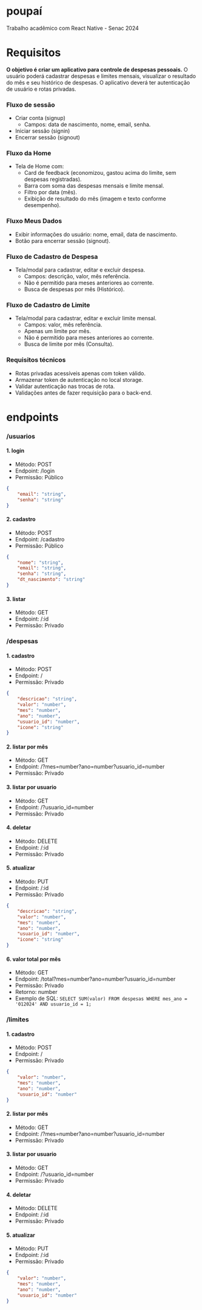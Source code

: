 # poupaí
Trabalho acadêmico com React Native - Senac 2024
# Requisitos
**O objetivo é criar um aplicativo para controle de despesas pessoais.** O usuário poderá cadastrar despesas e limites mensais, visualizar o resultado do mês e seu histórico de despesas. O aplicativo deverá ter autenticação de usuário e rotas privadas.
### Fluxo de sessão
- Criar conta (signup)
  - Campos: data de nascimento, nome, email, senha.
- Iniciar sessão (signin)
- Encerrar sessão (signout)
### Fluxo da Home
- Tela de Home com:
  - Card de feedback (economizou, gastou acima do limite, sem despesas registradas).
  - Barra com soma das despesas mensais e limite mensal.
  - Filtro por data (mês).
  - Exibição de resultado do mês (imagem e texto conforme desempenho).
### Fluxo Meus Dados
- Exibir informações do usuário: nome, email, data de nascimento.
- Botão para encerrar sessão (signout).
### Fluxo de Cadastro de Despesa
- Tela/modal para cadastrar, editar e excluir despesa.
  - Campos: descrição, valor, mês referência.
  - Não é permitido para meses anteriores ao corrente. 
  - Busca de despesas por mês (Histórico).
### Fluxo de Cadastro de Limite
- Tela/modal para cadastrar, editar e excluir limite mensal.
  - Campos: valor, mês referência.
  - Apenas um limite por mês.
  - Não é permitido para meses anteriores ao corrente.
  - Busca de limite por mês (Consulta).
### Requisitos técnicos
- Rotas privadas acessíveis apenas com token válido.
- Armazenar token de autenticação no local storage.
- Validar autenticação nas trocas de rota.
- Validações antes de fazer requisição para o back-end.
# endpoints
### /usuarios
#### 1. login
- Método: POST
- Endpoint: /login
- Permissão: Público
```json
{
    "email": "string",
    "senha": "string"
}
```
#### 2. cadastro
- Método: POST
- Endpoint: /cadastro
- Permissão: Público
```json
{
    "nome": "string",
    "email": "string",
    "senha": "string",
    "dt_nascimento": "string"
}
```
#### 3. listar
- Método: GET
- Endpoint: /:id
- Permissão: Privado
### /despesas
#### 1. cadastro
- Método: POST
- Endpoint: /
- Permissão: Privado
```json
{
    "descricao": "string",
    "valor": "number",
    "mes": "number",
    "ano": "number",
    "usuario_id": "number",
    "icone": "string"
}
```
#### 2. listar por mês
- Método: GET
- Endpoint: /?mes=number?ano=number?usuario_id=number
- Permissão: Privado
#### 3. listar por usuario
- Método: GET
- Endpoint: /?usuario_id=number
- Permissão: Privado
#### 4. deletar
- Método: DELETE
- Endpoint: /:id
- Permissão: Privado
#### 5. atualizar
- Método: PUT
- Endpoint: /:id
- Permissão: Privado
```json
{
    "descricao": "string",
    "valor": "number",
    "mes": "number",
    "ano": "number",
    "usuario_id": "number",
    "icone": "string"
}
```
#### 6. valor total por mês
- Método: GET
- Endpoint: /total?mes=number?ano=number?usuario_id=number
- Permissão: Privado
- Retorno: number
- Exemplo de SQL: `SELECT SUM(valor) FROM despesas WHERE mes_ano = '012024' AND usuario_id = 1;` 
### /limites
#### 1. cadastro
- Método: POST
- Endpoint: /
- Permissão: Privado
```json
{
    "valor": "number",
    "mes": "number",
    "ano": "number",
    "usuario_id": "number"
}
```
#### 2. listar por mês
- Método: GET
- Endpoint: /?mes=number?ano=number?usuario_id=number
- Permissão: Privado
#### 3. listar por usuario
- Método: GET
- Endpoint: /?usuario_id=number
- Permissão: Privado
#### 4. deletar
- Método: DELETE
- Endpoint: /:id
- Permissão: Privado
#### 5. atualizar
- Método: PUT
- Endpoint: /:id
- Permissão: Privado
```json
{
    "valor": "number",
    "mes": "number",
    "ano": "number",
    "usuario_id": "number"
}
```

